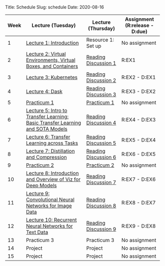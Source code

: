 Title: Schedule
Slug: schedule
Date: 2020-08-16


|Week|Lecture (Tuesday)|Lecture (Thursday)|Assignment (R:release - D:due)|
|-----|-----|-----|-----|
|1|[Lecture 1: Introduction]({filename}/lectures/lecture1/index.md)|Resource 1: Set up|No assignment|
|2|[Lecture 2: Virtual Environments, Virtual Boxes, and Containers]({filename}/lectures/lecture2/index.md)|[Reading Discussion 1]({filename}/readings/reading1/index.md)|R:EX1|
|3|[Lecture 3: Kubernetes]({filename}/lectures/lecture3/index.md)|[Reading Discussion 2]({filename}/readings/reading2/index.md)|R:EX2 - D:EX1|
|4|[Lecture 4: Dask]({filename}/lectures/lecture4/index.md)|[Reading Discussion 3]({filename}/readings/reading3/index.md)|R:EX3 - D:EX2|
|5|[Practicum 1]({filename}/practicums/practicum1/index.md)|[Practicum 1]({filename}/practicums/practicum1/index.md)|No assignment|
|6|[Lecture 5: Intro to Transfer Learning: Basic Transfer Learning and SOTA Models]({filename}/lectures/lecture5/index.md)|[Reading Discussion 4]({filename}/readings/reading4/index.md)|R:EX4 - D:EX3|
|7|[Lecture 6: Transfer Learning across Tasks]({filename}/lectures/lecture6/index.md)|[Reading Discussion 5]({filename}/readings/reading5/index.md)|R:EX5 - D:EX4|
|8|[Lecture 7: Distillation and Compression]({filename}/lectures/lecture7/index.md)|[Reading Discussion 6]({filename}/readings/reading6/index.md)|R:EX6 - D:EX5|
|9|[Practicum 2]({filename}/practicums/practicum2/index.md)|[Practicum 2]({filename}/practicums/practicum2/index.md)|No assignment|
|10|[Lecture 8: Introduction and Overview of Viz for Deep Models]({filename}/lectures/lecture8/index.md)|[Reading Discussion 7]({filename}/readings/reading7/index.md)|R:EX7 - D:EX6|
|11|[Lecture 9: Convolutional Neural Networks for Image Data]({filename}/lectures/lecture9/index.md)|[Reading Discussion 8]({filename}/readings/reading8/index.md)|R:EX8 - D:EX7|
|12|[Lecture 10: Recurrent Neural Networks for Text Data]({filename}/lectures/lecture10/index.md)|[Reading Discussion 9]({filename}/readings/reading9/index.md)|R:EX9 - D:EX8|
|13|Practicum 3|Practicum 3|No assignment|
|14|Project|Project|No assignment|
|15|Project|Project|No assignment|
